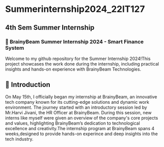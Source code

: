 # Summerinternship2024_22IT127
## 4th Sem Summer Internship
### 🌟 BrainyBeam Summer Internship 2024 - Smart Finance System
Welcome to my github repository for the Summer Internship 2024!This project showcases the work done during the internship, including practical insights and hands-on experience with BrainyBeam Technologies.

## 🚀 Introduction
On May 15th, I officially began my internship at BrainyBeam, an innovative tech company known for its cutting-edge solutions and dynamic work environment. The journey started with an introductory session led by Mr.Harvi Jivani, the HR Officer at BrainyBeam. During this session, new interns like myself were given an overview of the company's core projects and values, highlighting BrainyBeam’s dedication to technological excellence and creativity.The internship program at BrainyBeam spans 4 weeks,designed to provide hands-on experince and deep insights into the tech industry.
